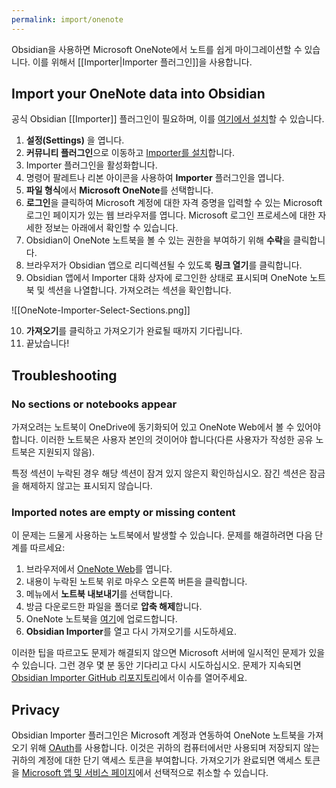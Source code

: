 ```yaml
---
permalink: import/onenote
---
```


Obsidian을 사용하면 Microsoft OneNote에서 노트를 쉽게 마이그레이션할 수 있습니다. 이를 위해서 [[Importer|Importer 플러그인]]을 사용합니다.

## Import your OneNote data into Obsidian

공식 Obsidian [[Importer]] 플러그인이 필요하며, 이를 [여기에서 설치](obsidian://show-plugin?id=obsidian-importer)할 수 있습니다.

1. **설정(Settings)** 을 엽니다.
2. **커뮤니티 플러그인**으로 이동하고 [Importer를 설치](obsidian://show-plugin?id=obsidian-importer)합니다.
3. Importer 플러그인을 활성화합니다.
4. 명령어 팔레트나 리본 아이콘을 사용하여 **Importer** 플러그인을 엽니다.
5. **파일 형식**에서 **Microsoft OneNote**를 선택합니다.
6. **로그인**을 클릭하여 Microsoft 계정에 대한 자격 증명을 입력할 수 있는 Microsoft 로그인 페이지가 있는 웹 브라우저를 엽니다. Microsoft 로그인 프로세스에 대한 자세한 정보는 아래에서 확인할 수 있습니다.
7. Obsidian이 OneNote 노트북을 볼 수 있는 권한을 부여하기 위해 **수락**을 클릭합니다.
8. 브라우저가 Obsidian 앱으로 리디렉션될 수 있도록 **링크 열기**를 클릭합니다.
9. Obsidian 앱에서 Importer 대화 상자에 로그인한 상태로 표시되며 OneNote 노트북 및 섹션을 나열합니다. 가져오려는 섹션을 확인합니다.

![[OneNote-Importer-Select-Sections.png]]

10. **가져오기**를 클릭하고 가져오기가 완료될 때까지 기다립니다.
11. 끝났습니다!

## Troubleshooting

### No sections or notebooks appear

가져오려는 노트북이 OneDrive에 동기화되어 있고 OneNote Web에서 볼 수 있어야 합니다. 이러한 노트북은 사용자 본인의 것이어야 합니다(다른 사용자가 작성한 공유 노트북은 지원되지 않음).

특정 섹션이 누락된 경우 해당 섹션이 잠겨 있지 않은지 확인하십시오. 잠긴 섹션은 잠금을 해제하지 않고는 표시되지 않습니다.

### Imported notes are empty or missing content

이 문제는 드물게 사용하는 노트북에서 발생할 수 있습니다. 문제를 해결하려면 다음 단계를 따르세요:

1. 브라우저에서 [OneNote Web](https://onenote.com/notebooks)를 엽니다.
2. 내용이 누락된 노트북 위로 마우스 오른쪽 버튼을 클릭합니다.
3. 메뉴에서 **노트북 내보내기**를 선택합니다.
4. 방금 다운로드한 파일을 폴더로 **압축 해제**합니다.
5. OneNote 노트북을 [여기](https://www.onenote.com/notebooks/exportimport?toImport=true)에 업로드합니다.
6. **Obsidian Importer**를 열고 다시 가져오기를 시도하세요.

이러한 팁을 따르고도 문제가 해결되지 않으면 Microsoft 서버에 일시적인 문제가 있을 수 있습니다. 그런 경우 몇 분 동안 기다리고 다시 시도하십시오. 문제가 지속되면 [Obsidian Importer GitHub 리포지토리](https://github.com/obsidianmd/obsidian-importer/issues)에서 이슈를 열어주세요.

## Privacy

Obsidian Importer 플러그인은 Microsoft 계정과 연동하여 OneNote 노트북을 가져오기 위해 [OAuth](https://learn.microsoft.com/en-us/azure/active-directory/develop/v2-oauth2-auth-code-flow)를 사용합니다. 이것은 귀하의 컴퓨터에서만 사용되며 저장되지 않는 귀하의 계정에 대한 단기 액세스 토큰을 부여합니다. 가져오기가 완료되면 액세스 토큰을 [Microsoft 앱 및 서비스 페이지](https://account.live.com/consent/Manage)에서 선택적으로 취소할 수 있습니다.
